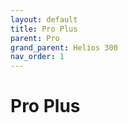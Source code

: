 ```yaml
---
layout: default
title: Pro Plus
parent: Pro
grand_parent: Helios 300
nav_order: 1
---
```


# Pro Plus